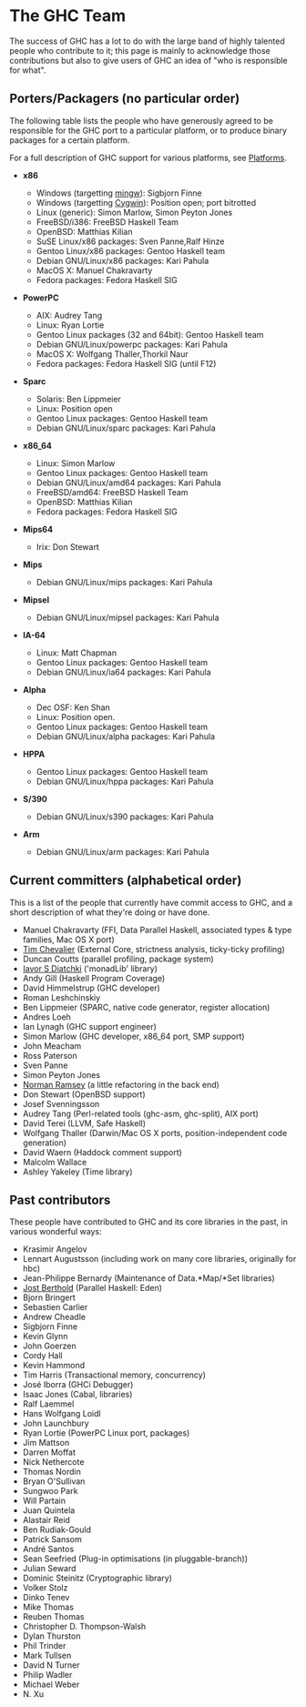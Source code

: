 # The GHC Team



The success of GHC has a lot to do with the large band of highly
talented people who contribute to it; this page is mainly to
acknowledge those contributions but also to give users of GHC an idea
of "who is responsible for what".  


## Porters/Packagers (no particular order)



The following table lists the people who have generously agreed to be responsible for the GHC port to a particular platform, or to produce binary packages for a certain platform.



For a full description of GHC support for various platforms, see [Platforms](platforms).


- **x86**

  - Windows (targetting [ mingw](http://www.mingw.org)): Sigbjorn Finne
  - Windows (targetting [
    Cygwin](http://www.cygwin.com)): Position open; port bitrotted
  - Linux (generic): Simon Marlow,
    Simon Peyton Jones
  - FreeBSD/i386: FreeBSD Haskell Team
  - OpenBSD: Matthias Kilian
  - SuSE Linux/x86 packages: Sven Panne,Ralf Hinze
  - Gentoo Linux/x86 packages: Gentoo Haskell team
  - Debian GNU/Linux/x86 packages: Kari Pahula
  - MacOS X: Manuel Chakravarty
  - Fedora packages: Fedora Haskell SIG

- **PowerPC**

  - AIX: Audrey Tang
  - Linux: Ryan Lortie
  - Gentoo Linux packages (32 and 64bit): Gentoo Haskell team
  - Debian GNU/Linux/powerpc packages: Kari Pahula
  - MacOS X: Wolfgang Thaller,Thorkil Naur
  - Fedora packages: Fedora Haskell SIG (until F12)

- **Sparc**

  - Solaris: Ben Lippmeier
  - Linux:   Position open
  - Gentoo Linux packages: Gentoo Haskell team
  - Debian GNU/Linux/sparc packages: Kari Pahula

- **x86\_64**

  - Linux: Simon Marlow
  - Gentoo Linux packages: Gentoo Haskell team
  - Debian GNU/Linux/amd64 packages: Kari Pahula
  - FreeBSD/amd64: FreeBSD Haskell Team
  - OpenBSD: Matthias Kilian
  - Fedora packages: Fedora Haskell SIG

- **Mips64**

  - Irix: Don Stewart

- **Mips**

  - Debian GNU/Linux/mips packages: Kari Pahula

- **Mipsel**

  - Debian GNU/Linux/mipsel packages: Kari Pahula

- **IA-64**

  - Linux: Matt Chapman
  - Gentoo Linux packages: Gentoo Haskell team
  - Debian GNU/Linux/ia64 packages: Kari Pahula

- **Alpha**

  - Dec OSF: Ken Shan
  - Linux: Position open.
  - Gentoo Linux packages: Gentoo Haskell team
  - Debian GNU/Linux/alpha packages: Kari Pahula

- **HPPA**

  - Gentoo Linux packages: Gentoo Haskell team
  - Debian GNU/Linux/hppa packages: Kari Pahula

- **S/390**

  - Debian GNU/Linux/s390 packages: Kari Pahula

- **Arm**

  - Debian GNU/Linux/arm packages: Kari Pahula

## Current committers (alphabetical order)



This is a list of the people that currently have commit access to GHC,
and a short description of what they're doing or have done.


- Manuel Chakravarty (FFI, Data Parallel Haskell, associated types & type families, Mac OS X port)
- [
  Tim Chevalier](http://catamorphism.org/) (External Core, strictness analysis, ticky-ticky profiling)
- Duncan Coutts (parallel profiling, package system)
- [ Iavor S Diatchki](http://www.csee.ogi.edu/~diatchki) ('monadLib' library)
- Andy Gill (Haskell Program Coverage)
- David Himmelstrup (GHC developer)
- Roman Leshchinskiy
- Ben Lippmeier (SPARC, native code generator, register allocation)
- Andres Loeh
- Ian Lynagh (GHC support engineer)
- Simon Marlow (GHC developer, x86\_64 port, SMP support)
- John Meacham
- Ross Paterson
- Sven Panne
- Simon Peyton Jones
- [
  Norman Ramsey](http://www.eecs.harvard.edu/nr) (a little refactoring in the back end)
- Don Stewart (OpenBSD support)
- Josef Svenningsson
- Audrey Tang (Perl-related tools (ghc-asm, ghc-split), AIX port)
- David Terei (LLVM, Safe Haskell)
- Wolfgang Thaller (Darwin/Mac OS X ports, position-independent code generation)
- David Waern (Haddock comment support)
- Malcolm Wallace
- Ashley Yakeley (Time library)

## Past contributors



These people have contributed to GHC and its core libraries in the past, in various
wonderful ways:


- Krasimir Angelov
- Lennart Augustsson (including work on many core libraries, originally for hbc)
- Jean-Philippe Bernardy (Maintenance of Data.\*Map/\*Set libraries)
- [
  Jost Berthold](http://www.mathematik.uni-marburg.de/~berthold) (Parallel Haskell: Eden)
- Bjorn Bringert
- Sebastien Carlier
- Andrew Cheadle
- Sigbjorn Finne
- Kevin Glynn
- John Goerzen
- Cordy Hall
- Kevin Hammond
- Tim Harris (Transactional memory, concurrency)
- José Iborra (GHCi Debugger)
- Isaac Jones (Cabal, libraries)
- Ralf Laemmel
- Hans Wolfgang Loidl
- John Launchbury
- Ryan Lortie (PowerPC Linux port, packages)
- Jim Mattson
- Darren Moffat
- Nick Nethercote
- Thomas Nordin
- Bryan O'Sullivan
- Sungwoo Park
- Will Partain
- Juan Quintela
- Alastair Reid
- Ben Rudiak-Gould
- Patrick Sansom
- André Santos
- Sean Seefried (Plug-in optimisations (in pluggable-branch))
- Julian Seward
- Dominic Steinitz (Cryptographic library)
- Volker Stolz
- Dinko Tenev
- Mike Thomas
- Reuben Thomas
- Christopher D. Thompson-Walsh
- Dylan Thurston
- Phil Trinder
- Mark Tullsen
- David N Turner
- Philip Wadler
- Michael Weber
- N. Xu
